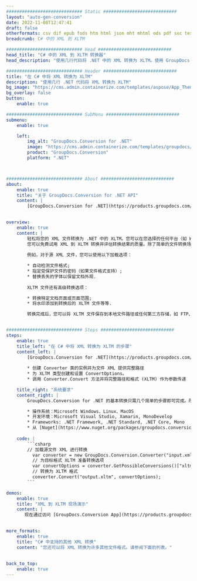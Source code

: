 ```yaml
---
############################# Static ############################
layout: "auto-gen-conversion"
date: 2022-11-08T12:47:41
draft: false
otherformats: csv dif epub fods htm html json mht mhtml ods pdf sxc tex tsv xlam xls xlsb xlsm xlsx xlt xltm xltx xml xps
breadcrumb: C# 中的 XML 到 XLTM

############################# Head ############################
head_title: "C# 中的 XML 到 XLTM 转换器"
head_description: "使用几行代码将 .NET 中的 XML 转换为 XLTM。使用 GroupDocs 文档转换 API 转换 160 多种文件格式。"

############################# Header ############################
title: "在 C# 中将 XML 转换为 XLTM"
description: "使用几行 .NET 代码将 XML 转换为 XLTM"
bg_image: "https://cms.admin.containerize.com/templates/aspose/App_Themes/V3/images/bg/header1.png"
bg_overlay: false
button:
    enable: true

############################# SubMenu ############################
submenu:
    enable: true

    left:
        img_alt: "GroupDocs.Conversion for .NET"
        image: "https://cms.admin.containerize.com/templates/groupdocs/images/product-logos/90x90-noborder/groupdocs-conversion-net.png"
        product: "GroupDocs.Conversion"
        platform: ".NET"



############################# About ############################
about:
    enable: true
    title: "关于 GroupDocs.Conversion for .NET API"
    content: |
        [GroupDocs.Conversion for .NET](https://products.groupdocs.com/conversion/net/)可用于转换Microsoft Word、Excel、PowerPoint、PDF、Visio等格式。 GroupDocs.Conversion 是一个独立的 API，适用于需要高性能的后端和内部系统。它不依赖于任何软件，例如 Microsoft 或 Open Office。
    

overview:
    enable: true
    content: |
        轻松将您的 XML 文件转换为 .NET 中的 XLTM。您可以在您选择的任何平台（如 Windows、Linux、macOS）中仅使用几行 C# 代码行。
        您可以免费试用 XML 到 XLTM 转换并评估转换结果的质量。除了简单的文件转换场景，您还可以尝试更高级的选项来加载源 XML 文件和保存输出 XLTM 结果。 
        
        例如，对于源 XML 文件，您可以使用以下加载选项：

        * 自动检测文件格式;
        * 指定受保护文件的密码（如果文件格式支持）;
        * 替换丢失的字体以保留文档外观.
        
        XLTM 文件还有高级转换选项：

        * 转换特定文档页面或页面范围;
        * 将水印添加到转换后的 XLTM 文件等等.

        转换完成后，您可以将 XLTM 文件保存到本地文件路径或任何第三方存储，如 FTP、Amazon S3、Google Drive、Dropbox 等。请注意 - 将 XML 转换为 XLTM 无需安装任何额外的软件 - 如 MS Office、Open Office、Adobe Acrobat Reader 等。


############################# Steps ############################
steps:
    enable: true
    title_left: "在 C# 中将 XML 转换为 XLTM 的步骤"
    content_left: |
        [GroupDocs.Conversion for .NET](https://products.groupdocs.com/conversion/net/) 使开发人员只需几行代码即可轻松地将 XML 文件转换为 XLTM。
        
        * 创建 Converter 类的实例并为文件 XML 提供完整路径
        * 为 XLTM 类型创建和设置 ConvertOptions。
        * 调用 Converter.Convert 方法并将完整路径和格式 (XLTM) 作为参数传递

    title_right: "系统要求"
    content_right: |
        GroupDocs.Conversion for .NET 的基本转换只需几个简单的步骤即可完成。所有主要平台和操作系统都支持我们的 API。在执行以下代码之前，请确保您的系统上安装了以下先决条件。

        * 操作系统：Microsoft Windows、Linux、MacOS
        * 开发环境：Microsoft Visual Studio, Xamarin, MonoDevelop
        * Frameworks: .NET Framework, .NET Standard, .NET Core, Mono
        * 从 [Nuget](https://www.nuget.org/packages/groupdocs.conversion) 获取最新的 GroupDocs.Conversion for .NET
         
    code: |
        ```csharp    
        // 加载源文件 XML 进行转换
          var converter = new GroupDocs.Conversion.Converter("input.xml");
          // 为目标格式 XLTM 准备转换选项
          var convertOptions = converter.GetPossibleConversions()["xltm"].ConvertOptions;
          // 转换为 XLTM 格式
          converter.Convert("output.xltm", convertOptions);
        ```

demos:
    enable: true
    title: "XML 到 XLTM 现场演示"
    content: |
       现在通过访问 [GroupDocs.Conversion App](https://products.groupdocs.app/conversion/family) 网站将 XML 转换为 XLTM。在线演示具有以下优点
          

more_formats:
    enable: true
    title: "C# 中支持的其他 XML 转换"
    content: "您还可以将 XML 转换为许多其他文件格式。请参阅下面的列表。"
       
       
back_to_top:
    enable: true
---
```

